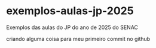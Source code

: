 # exemplos-aulas-jp-2025
Exemplos das aulas do JP do ano de 2025 do SENAC

criando alguma coisa para meu primeiro commit no github
